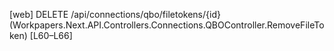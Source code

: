 [web] DELETE /api/connections/qbo/filetokens/{id}  (Workpapers.Next.API.Controllers.Connections.QBOController.RemoveFileToken)  [L60–L66]

